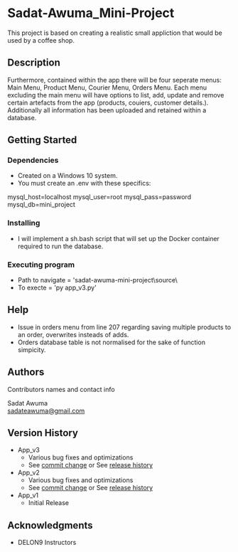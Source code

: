 # Sadat-Awuma_Mini-Project


This project is based on creating a realistic small appliction that would be used by a coffee shop.

## Description

Furthermore, contained within the app there will be four seperate menus: Main Menu, Product Menu, Courier Menu, Orders Menu. Each menu excluding the main menu will have options to list, add, update and remove certain artefacts from the app (products, couiers, customer details.). Additionally all information has been uploaded and retained within a database.


## Getting Started

### Dependencies

- Created on a Windows 10 system.
- You must create an .env with these specifics:

mysql_host=localhost
mysql_user=root
mysql_pass=password
mysql_db=mini_project

### Installing

* I will implement a sh.bash script that will set up the Docker container required to run the database.

### Executing program

* Path to navigate = 'sadat-awuma-mini-project\source\
* To execte = 'py app_v3.py'


## Help

* Issue in orders menu from line 207 regarding saving multiple products to an  order,  overwrites insteads of adds.
* Orders database table is not normalised for the sake of function simpicity.


## Authors

Contributors names and contact info

Sadat Awuma  
sadateawuma@gmail.com

## Version History


* App_v3
    * Various bug fixes and optimizations
    * See [commit change]() or See [release history]()
* App_v2
    * Various bug fixes and optimizations 
    * See [commit change]() or See [release history]()
* App_v1
    * Initial Release

## Acknowledgments

- DELON9 Instructors
